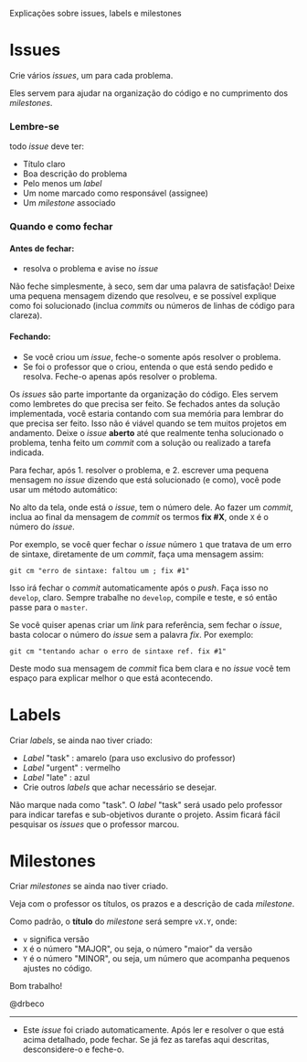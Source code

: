 Explicações sobre issues, labels e milestones

# Issues

Crie vários _issues_, um para cada problema.

Eles servem para ajudar na organização do código e no cumprimento dos _milestones_. 

### Lembre-se

todo _issue_ deve ter:

* Título claro
* Boa descrição do problema
* Pelo menos um _label_
* Um nome marcado como responsável (assignee)
* Um _milestone_ associado

### Quando e como fechar

#### Antes de fechar: 

* resolva o problema e avise no _issue_

Não feche simplesmente, à seco, sem dar uma palavra de satisfação! Deixe uma pequena mensagem dizendo que resolveu, e se possível explique como foi solucionado (inclua _commits_ ou números de linhas de código para clareza).

#### Fechando:

* Se você criou um _issue_, feche-o somente após resolver o problema.
* Se foi o professor que o criou, entenda o que está sendo pedido e resolva. Feche-o apenas após resolver o problema.

Os _issues_ são parte importante da organização do código. Eles servem como lembretes do que precisa ser feito. Se fechados antes da solução implementada, você estaria contando com sua memória para lembrar do que precisa ser feito. Isso não é viável quando se tem muitos projetos em andamento. Deixe o _issue_ **aberto** até que realmente tenha solucionado o problema, tenha feito um _commit_ com a solução ou realizado a tarefa indicada.

Para fechar, após 1. resolver o problema, e 2. escrever uma pequena mensagem no _issue_ dizendo que está solucionado (e como), você pode usar um método automático:

No alto da tela, onde está o _issue_, tem o número dele. Ao fazer um _commit_, inclua ao final da mensagem de _commit_ os termos **fix #X**, onde `X` é o número do _issue_. 

Por exemplo, se você quer fechar o _issue_ número `1` que tratava de um erro de sintaxe, diretamente de um _commit_, faça uma mensagem assim:

`git cm "erro de sintaxe: faltou um ; fix #1"`

Isso irá fechar o _commit_ automaticamente após o _push_. Faça isso no `develop`, claro. Sempre trabalhe no `develop`, compile e teste, e só então passe para o `master`.

Se você quiser apenas criar um _link_ para referência, sem fechar o _issue_, basta colocar o número do _issue_ sem a palavra _fix_. Por exemplo:

`git cm "tentando achar o erro de sintaxe ref. fix #1"`

Deste modo sua mensagem de _commit_ fica bem clara e no _issue_ você tem espaço para explicar melhor o que está acontecendo.

# Labels

Criar _labels_, se ainda nao tiver criado:

* _Label_ "task" : amarelo (para uso exclusivo do professor)
* _Label_ "urgent" : vermelho 
* _Label_ "late" : azul
* Crie outros _labels_ que achar necessário se desejar.

Não marque nada como "task". O _label_ "task" será usado pelo professor para indicar tarefas e sub-objetivos durante o projeto. Assim ficará fácil pesquisar os _issues_ que o professor marcou.

# Milestones

Criar _milestones_ se ainda nao tiver criado.

Veja com o professor os títulos, os prazos e a descrição de cada _milestone_.

Como padrão, o **título** do _milestone_ será sempre `vX.Y`, onde:

* `v` significa versão
* `X` é o número "MAJOR", ou seja, o número "maior" da versão
* `Y` é o número "MINOR", ou seja, um número que acompanha pequenos ajustes no código.


Bom trabalho!

@drbeco

---

* Este _issue_ foi criado automaticamente. Após ler e resolver o que está acima detalhado, pode fechar. Se já fez as tarefas aqui descritas, desconsidere-o e feche-o.

